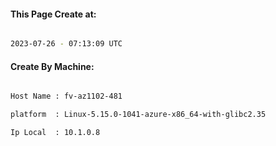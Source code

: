 
   
#### This Page Create at:

```bash

2023-07-26 - 07:13:09 UTC

```

#### Create By Machine:

```bash

Host Name : fv-az1102-481

platform  : Linux-5.15.0-1041-azure-x86_64-with-glibc2.35

Ip Local  : 10.1.0.8

```

